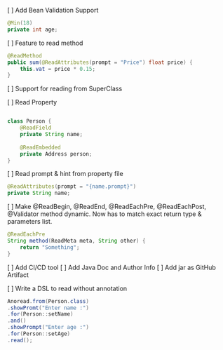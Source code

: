[ ] Add Bean Validation Support
```java
@Min(18)
private int age;
```

[ ] Feature to read method
```java
@ReadMethod
public sum(@ReadAttributes(prompt = "Price") float price) {
    this.vat = price * 0.15;
}
```

[ ] Support for reading from SuperClass

[ ] Read Property
```java

class Person {
    @ReadField
    private String name;
    
    @ReadEmbedded
    private Address person;
}
```

[ ] Read prompt & hint from property file
```java
@ReadAttributes(prompt = "{name.prompt}")
private String name;
```

[ ] Make @ReadBegin, @ReadEnd, @ReadEachPre, @ReadEachPost, @Validator method dynamic.
Now has to match exact return type & parameters list.
```java
@ReadEachPre
String method(ReadMeta meta, String other) {
    return "Something";
}
```

[ ] Add CI/CD tool
[ ] Add Java Doc and Author Info
[ ] Add jar as GitHub Artifact

[ ] Write a DSL to read without annotation
```java
Anoread.from(Person.class)
.showPromt("Enter name :")
.for(Person::setName)
.and()
.showPrompt("Enter age :")
.for(Person::setAge)
.read();
```
